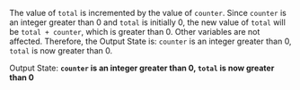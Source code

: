 The value of `total` is incremented by the value of `counter`. Since `counter` is an integer greater than 0 and `total` is initially 0, the new value of `total` will be `total + counter`, which is greater than 0. Other variables are not affected. Therefore, the Output State is: `counter` is an integer greater than 0, `total` is now greater than 0.

Output State: **`counter` is an integer greater than 0, `total` is now greater than 0**